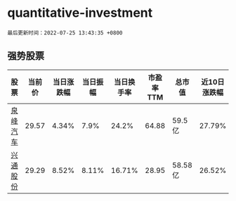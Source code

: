 # quantitative-investment

`最后更新时间：2022-07-25 13:43:35 +0800`

## 强势股票

|股票|当前价|当日涨跌幅|当日振幅|当日换手率|市盈率TTM|总市值|近10日涨跌幅|
|----|----|----|----|----|----|----|----|
|[泉峰汽车](https://xueqiu.com/S/SH603982)|29.57|4.34%|7.9%|24.2%|64.88|59.5亿|27.79%|
|[兴通股份](https://xueqiu.com/S/SH603209)|29.29|8.52%|8.11%|16.71%|28.95|58.58亿|26.52%|
